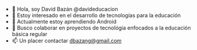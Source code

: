 - 👋 Hola, soy David Bazán @davideducacion
- 👀 Estoy interesado en el desarrollo de tecnologías para la educación
- 🌱 Actualmente estoy aprendiendo Android
- 💞️ Busco colaborar en proyectos de tecnológia enfocados a la educación básica regular
- 📫 Un placer contactar dbazang@gmail.com

<!---
davideducacion/quiensoy is a ✨ special ✨ repository because its `README.md` (this file) appears on your GitHub profile.
You can click the Preview link to take a look at your changes.
--->
